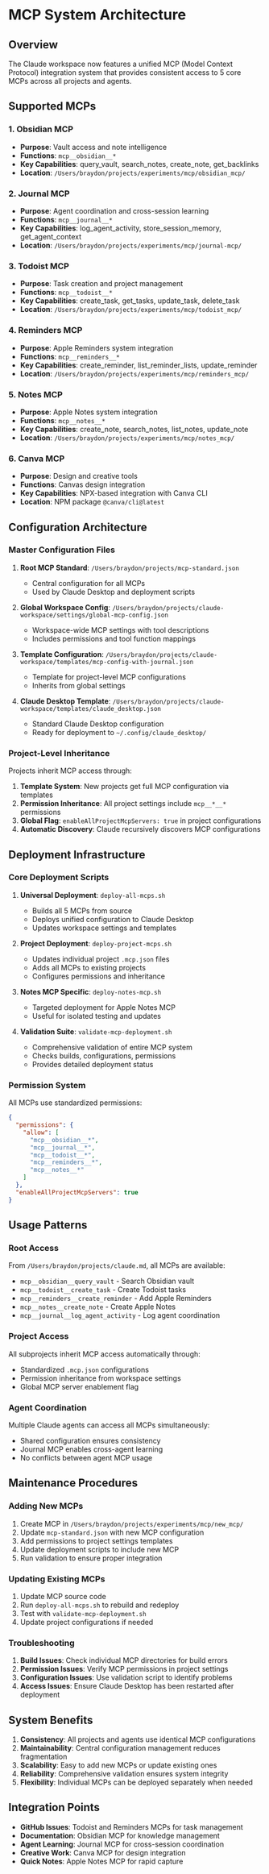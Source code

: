 # MCP System Architecture

## Overview

The Claude workspace now features a unified MCP (Model Context Protocol) integration system that provides consistent access to 5 core MCPs across all projects and agents.

## Supported MCPs

### 1. Obsidian MCP
- **Purpose**: Vault access and note intelligence
- **Functions**: `mcp__obsidian__*`
- **Key Capabilities**: query_vault, search_notes, create_note, get_backlinks
- **Location**: `/Users/braydon/projects/experiments/mcp/obsidian_mcp/`

### 2. Journal MCP 
- **Purpose**: Agent coordination and cross-session learning
- **Functions**: `mcp__journal__*`
- **Key Capabilities**: log_agent_activity, store_session_memory, get_agent_context
- **Location**: `/Users/braydon/projects/experiments/mcp/journal-mcp/`

### 3. Todoist MCP
- **Purpose**: Task creation and project management
- **Functions**: `mcp__todoist__*`
- **Key Capabilities**: create_task, get_tasks, update_task, delete_task
- **Location**: `/Users/braydon/projects/experiments/mcp/todoist_mcp/`

### 4. Reminders MCP
- **Purpose**: Apple Reminders system integration
- **Functions**: `mcp__reminders__*`
- **Key Capabilities**: create_reminder, list_reminder_lists, update_reminder
- **Location**: `/Users/braydon/projects/experiments/mcp/reminders_mcp/`

### 5. Notes MCP
- **Purpose**: Apple Notes system integration  
- **Functions**: `mcp__notes__*`
- **Key Capabilities**: create_note, search_notes, list_notes, update_note
- **Location**: `/Users/braydon/projects/experiments/mcp/notes_mcp/`

### 6. Canva MCP
- **Purpose**: Design and creative tools
- **Functions**: Canvas design integration
- **Key Capabilities**: NPX-based integration with Canva CLI
- **Location**: NPM package `@canva/cli@latest`

## Configuration Architecture

### Master Configuration Files

1. **Root MCP Standard**: `/Users/braydon/projects/mcp-standard.json`
   - Central configuration for all MCPs
   - Used by Claude Desktop and deployment scripts

2. **Global Workspace Config**: `/Users/braydon/projects/claude-workspace/settings/global-mcp-config.json`
   - Workspace-wide MCP settings with tool descriptions
   - Includes permissions and tool function mappings

3. **Template Configuration**: `/Users/braydon/projects/claude-workspace/templates/mcp-config-with-journal.json`
   - Template for project-level MCP configurations
   - Inherits from global settings

4. **Claude Desktop Template**: `/Users/braydon/projects/claude-workspace/templates/claude_desktop.json`
   - Standard Claude Desktop configuration
   - Ready for deployment to `~/.config/claude_desktop/`

### Project-Level Inheritance

Projects inherit MCP access through:

1. **Template System**: New projects get full MCP configuration via templates
2. **Permission Inheritance**: All project settings include `mcp__*__*` permissions
3. **Global Flag**: `enableAllProjectMcpServers: true` in project configurations
4. **Automatic Discovery**: Claude recursively discovers MCP configurations

## Deployment Infrastructure

### Core Deployment Scripts

1. **Universal Deployment**: `deploy-all-mcps.sh`
   - Builds all 5 MCPs from source
   - Deploys unified configuration to Claude Desktop
   - Updates workspace settings and templates

2. **Project Deployment**: `deploy-project-mcps.sh`
   - Updates individual project `.mcp.json` files
   - Adds all MCPs to existing projects
   - Configures permissions and inheritance

3. **Notes MCP Specific**: `deploy-notes-mcp.sh`
   - Targeted deployment for Apple Notes MCP
   - Useful for isolated testing and updates

4. **Validation Suite**: `validate-mcp-deployment.sh`
   - Comprehensive validation of entire MCP system
   - Checks builds, configurations, permissions
   - Provides detailed deployment status

### Permission System

All MCPs use standardized permissions:

```json
{
  "permissions": {
    "allow": [
      "mcp__obsidian__*",
      "mcp__journal__*", 
      "mcp__todoist__*",
      "mcp__reminders__*",
      "mcp__notes__*"
    ]
  },
  "enableAllProjectMcpServers": true
}
```

## Usage Patterns

### Root Access
From `/Users/braydon/projects/claude.md`, all MCPs are available:
- `mcp__obsidian__query_vault` - Search Obsidian vault
- `mcp__todoist__create_task` - Create Todoist tasks
- `mcp__reminders__create_reminder` - Add Apple Reminders
- `mcp__notes__create_note` - Create Apple Notes
- `mcp__journal__log_agent_activity` - Log agent coordination

### Project Access
All subprojects inherit MCP access automatically through:
- Standardized `.mcp.json` configurations
- Permission inheritance from workspace settings
- Global MCP server enablement flag

### Agent Coordination
Multiple Claude agents can access all MCPs simultaneously:
- Shared configuration ensures consistency
- Journal MCP enables cross-agent learning
- No conflicts between agent MCP usage

## Maintenance Procedures

### Adding New MCPs

1. Create MCP in `/Users/braydon/projects/experiments/mcp/new_mcp/`
2. Update `mcp-standard.json` with new MCP configuration
3. Add permissions to project settings templates
4. Update deployment scripts to include new MCP
5. Run validation to ensure proper integration

### Updating Existing MCPs

1. Update MCP source code
2. Run `deploy-all-mcps.sh` to rebuild and redeploy
3. Test with `validate-mcp-deployment.sh`
4. Update project configurations if needed

### Troubleshooting

1. **Build Issues**: Check individual MCP directories for build errors
2. **Permission Issues**: Verify MCP permissions in project settings
3. **Configuration Issues**: Use validation script to identify problems
4. **Access Issues**: Ensure Claude Desktop has been restarted after deployment

## System Benefits

1. **Consistency**: All projects and agents use identical MCP configurations
2. **Maintainability**: Central configuration management reduces fragmentation
3. **Scalability**: Easy to add new MCPs or update existing ones
4. **Reliability**: Comprehensive validation ensures system integrity
5. **Flexibility**: Individual MCPs can be deployed separately when needed

## Integration Points

- **GitHub Issues**: Todoist and Reminders MCPs for task management
- **Documentation**: Obsidian MCP for knowledge management
- **Agent Learning**: Journal MCP for cross-session coordination
- **Creative Work**: Canva MCP for design integration
- **Quick Notes**: Apple Notes MCP for rapid capture